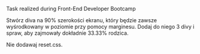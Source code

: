 Task realized during Front-End Developer Bootcamp

Stwórz diva na 90% szerokości ekranu, który będzie zawsze wyśrodkowany w poziomie przy pomocy marginesu. Dodaj do niego 3 divy i spraw, aby zajmowały dokładnie 33.33% rodzica.

Nie dodawaj reset.css.
